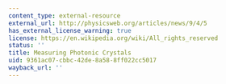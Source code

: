 ```yaml
---
content_type: external-resource
external_url: http://physicsweb.org/articles/news/9/4/5
has_external_license_warning: true
license: https://en.wikipedia.org/wiki/All_rights_reserved
status: ''
title: Measuring Photonic Crystals
uid: 9361ac07-cbbc-42de-8a58-8ff022cc5017
wayback_url: ''
---
```

